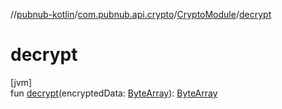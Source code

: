 //[pubnub-kotlin](../../../index.md)/[com.pubnub.api.crypto](../index.md)/[CryptoModule](index.md)/[decrypt](decrypt.md)

# decrypt

[jvm]\
fun [decrypt](decrypt.md)(encryptedData: [ByteArray](https://kotlinlang.org/api/latest/jvm/stdlib/kotlin/-byte-array/index.html)): [ByteArray](https://kotlinlang.org/api/latest/jvm/stdlib/kotlin/-byte-array/index.html)
